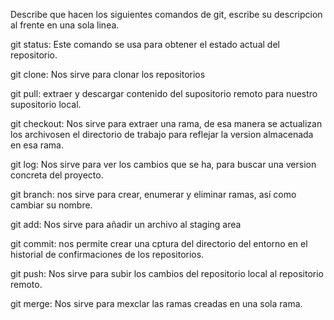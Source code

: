 Describe que hacen los siguientes comandos de git, escribe su descripcion al frente en una sola linea.

git status: Este comando se usa para obtener el estado actual del repositorio.

git clone: Nos sirve para clonar los repositorios

git pull: extraer y descargar contenido del supositorio remoto para nuestro supositorio local.

git checkout: Nos sirve para extraer una rama, de esa manera se actualizan los archivosen el directorio de trabajo para reflejar la version almacenada en esa rama.

git log: Nos sirve para ver los cambios que se ha, para buscar una version concreta del proyecto. 

git branch: nos sirve para crear, enumerar y eliminar ramas, así como cambiar su nombre.

git add: Nos sirve para añadir un archivo al staging area

git commit: nos permite crear una cptura del directorio del entorno en el historial de confirmaciones de los repositorios.

git push: Nos sirve para subir los cambios del repositorio local al repositorio remoto.

git merge: Nos sirve para mexclar las ramas creadas en una sola rama.
